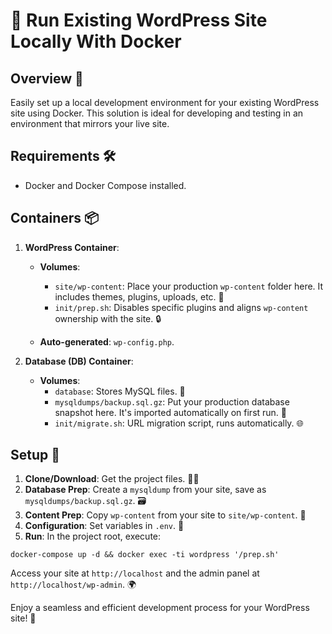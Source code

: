 # 🚀 Run Existing WordPress Site Locally With Docker

## Overview 🌟
Easily set up a local development environment for your existing WordPress site using Docker. This solution is ideal for developing and testing in an environment that mirrors your live site.

## Requirements 🛠️
- Docker and Docker Compose installed.

## Containers 📦
1. **WordPress Container**: 
   - **Volumes**:
     - `site/wp-content`: Place your production `wp-content` folder here. It includes themes, plugins, uploads, etc. 🎨
     - `init/prep.sh`: Disables specific plugins and aligns `wp-content` ownership with the site. 🔒

   - **Auto-generated**: `wp-config.php`.

2. **Database (DB) Container**:
   - **Volumes**:
     - `database`: Stores MySQL files. 📁
     - `mysqldumps/backup.sql.gz`: Put your production database snapshot here. It's imported automatically on first run. 🔄
     - `init/migrate.sh`: URL migration script, runs automatically. 🌐

## Setup 🔧
1. **Clone/Download**: Get the project files. 👨‍💻
2. **Database Prep**: Create a `mysqldump` from your site, save as `mysqldumps/backup.sql.gz`. 🗃️
3. **Content Prep**: Copy `wp-content` from your site to `site/wp-content`. 📂
4. **Configuration**: Set variables in `.env`. 📝
5. **Run**: In the project root, execute:

```
docker-compose up -d && docker exec -ti wordpress '/prep.sh'
```

Access your site at `http://localhost` and the admin panel at `http://localhost/wp-admin`. 🌍

Enjoy a seamless and efficient development process for your WordPress site! 🎉
